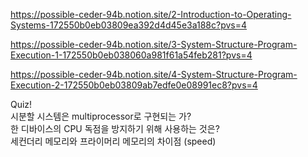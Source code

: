 https://possible-ceder-94b.notion.site/2-Introduction-to-Operating-Systems-172550b0eb03809ea392d4d45e3a188c?pvs=4

  
https://possible-ceder-94b.notion.site/3-System-Structure-Program-Execution-1-172550b0eb038060a981f61a54feb281?pvs=4


  
https://possible-ceder-94b.notion.site/4-System-Structure-Program-Execution-2-172550b0eb03809ab7edfe0e08991ec8?pvs=4
  
Quiz!  
시분할 시스템은 multiprocessor로 구현되는 가?   
한 디바이스의 CPU 독점을 방지하기 위해 사용하는 것은?   
세컨더리 메모리와 프라이머리 메모리의 차이점 (speed)  
